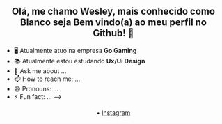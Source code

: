 <h2 align="center"> Olá, me chamo Wesley, mais conhecido como Blanco seja Bem vindo(a) ao meu perfil no Github! 👋</h2>



- 🖥️ Atualmente atuo na empresa **Go Gaming**
- 📚 Atualmente estou estudando **Ux/Ui Design**
- 💬 Ask me about ...
- 📫 How to reach me: ...
- 😄 Pronouns: ...
- ⚡ Fun fact: ...
-->
<p align="center">
 • <a href="https://instagram.com/caraihugo">Instagram</a>
</p>
